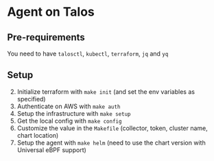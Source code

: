 # Agent on Talos

## Pre-requirements

You need to have `talosctl`, `kubectl`, `terraform`, `jq` and `yq`

## Setup

2. Initialize terraform with `make init` (and set the env variables as specified)
1. Authenticate on AWS with `make auth`
3. Setup the infrastructure with `make setup`
4. Get the local config with `make config`
5. Customize the value in the `Makefile` (collector, token, cluster name, chart location)
6. Setup the agent with `make helm` (need to use the chart version with Universal eBPF support)
